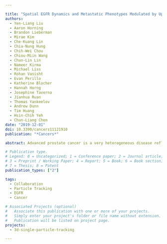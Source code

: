 ```yaml
---

title: "Spatial EGFR Dynamics and Metastatic Phenotypes Modulated by Upregulated EphB2 and Src Pathways in Advanced Prostate Cancer"
authors:
  - Yen-Liang Liu
  - Aaron Horning
  - Brandon Lieberman
  - Mirae Kim
  - Che-Kuang Lin
  - Chia-Nung Hung
  - Chih-Wei Chou
  - Chiou-Miin Wang
  - Chun-Lin Lin
  - Nameer Kirma
  - Michael Liss
  - Rohan Vasisht
  - Evan Perillo
  - Katherine Blocher
  - Hannah Horng
  - Josephine Taverna
  - Jianhua Ruan
  - Thomas Yankeelov
  - Andrew Dunn
  - Tim Huang
  - Hsin-Chih Yeh
  - Chun-Liang Chen
date: "2019-12-01"
doi: 10.3390/cancers11121910
publication: "*Cancers*"

abstract: Advanced prostate cancer is a very heterogeneous disease reflecting in diverse regulations of oncogenic signaling pathways. Aberrant spatial dynamics of epidermal growth factor receptor (EGFR) promote their dimerization and clustering, leading to constitutive activation in oncogenesis. The EphB2 and Src signaling pathways are associated with the reorganization of the cytoskeleton leading to malignancy, but their roles in regulating EGFR dynamics and activation are scarcely reported. Using single-particle tracking techniques, we found that highly phosphorylated EGFR in the advanced prostate cancer cell line, PC3, was associated with higher EGFR diffusivity, as compared with LNCaP and less aggressive DU145. The increased EGFR activation and biophysical dynamics were consistent with high proliferation, migration, and invasion. After performing single-cell RNA-seq on prostate cancer cell lines and circulating tumor cells from patients, we identified that upregulated gene expression in the EphB2 and Src pathways are associated with advanced malignancy. After dasatinib treatment or siRNA knockdowns of EphB2 or Src, the PC3 cells exhibited significantly lower EGFR dynamics, cell motility, and invasion. Partial inhibitory effects were also found in DU145 cells. The upregulation of parts of the EphB2 and Src pathways also predicts poor prognosis in the prostate cancer patient cohort of The Cancer Genome Atlas. Our results provide evidence that overexpression of the EphB2 and Src signaling pathways regulate EGFR dynamics and cellular aggressiveness in some advanced prostate cancer cells. 

# Publication type.
# Legend: 0 = Uncategorized; 1 = Conference paper; 2 = Journal article;
# 3 = Preprint / Working Paper; 4 = Report; 5 = Book; 6 = Book section;
# 7 = Thesis; 8 = Patent
publication_types: ["2"]

tags:
  - Collaboration
  - Particle Tracking
  - EGFR
  - Cancer 

# Associated Projects (optional)
#   Associate this publication with one or more of your projects.
#   Simply enter your project's folder or file name without extension.
#   Publication will be listed on project page.
projects:
  - 3d-single-particle-tracking

---
```

